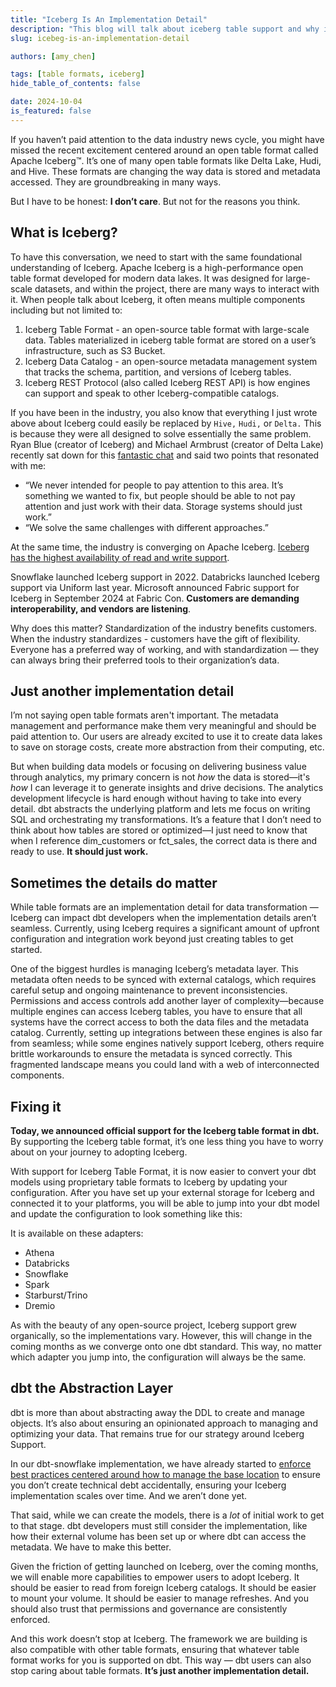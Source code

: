 ```yaml
---
title: "Iceberg Is An Implementation Detail"
description: "This blog will talk about iceberg table support and why it both matters and doesn't"
slug: icebeg-is-an-implementation-detail

authors: [amy_chen]

tags: [table formats, iceberg]
hide_table_of_contents: false

date: 2024-10-04
is_featured: false
---
```


If you haven’t paid attention to the data industry news cycle, you might have missed the recent excitement centered around an open table format called Apache Iceberg™. It’s one of many open table formats like Delta Lake, Hudi, and Hive. These formats are changing the way data is stored and metadata accessed. They are groundbreaking in many ways.

But I have to be honest: **I don’t care**. But not for the reasons you think.

<!-- truncate -->

## What is Iceberg?

To have this conversation, we need to start with the same foundational understanding of Iceberg. Apache Iceberg is a high-performance open table format developed for modern data lakes. It was designed for large-scale datasets, and within the project, there are many ways to interact with it. When people talk about Iceberg, it often means multiple components including but not limited to:

1. Iceberg Table Format - an open-source table format with large-scale data. Tables materialized in iceberg table format are stored on a user’s infrastructure, such as S3 Bucket.
2. Iceberg Data Catalog - an open-source metadata management system that tracks the schema, partition, and versions of Iceberg tables.
3. Iceberg REST Protocol (also called Iceberg REST API) is how engines can support and speak to other Iceberg-compatible catalogs.

If you have been in the industry, you also know that everything I just wrote above about Iceberg could easily be replaced by `Hive,` `Hudi,` or `Delta.` This is because they were all designed to solve essentially the same problem. Ryan Blue (creator of Iceberg) and Michael Armbrust (creator of Delta Lake) recently sat down for this [fantastic chat](https://vimeo.com/1012543474) and said two points that resonated with me:

- “We never intended for people to pay attention to this area. It’s something we wanted to fix, but people should be able to not pay attention and just work with their data. Storage systems should just work.”
- “We solve the same challenges with different approaches.”

At the same time, the industry is converging on Apache Iceberg. [Iceberg has the highest availability of read and write support](https://medium.com/sundeck/2024-lakehouse-format-rundown-7edd75015428).

<Lightbox src="/img/blog/2024-10-04-iceberg-blog/2024-10-03-iceberg-support.png" width="85%" title="Credit to Jacques at Sundeck for creating this fantastic chart of all the Iceberg Support" />


Snowflake launched Iceberg support in 2022. Databricks launched Iceberg support via Uniform last year. Microsoft announced Fabric support for Iceberg in September 2024 at Fabric Con. **Customers are demanding interoperability, and vendors are listening**.

Why does this matter? Standardization of the industry benefits customers. When the industry standardizes - customers have the gift of flexibility. Everyone has a preferred way of working, and with standardization &mdash; they can always bring their preferred tools to their organization’s data.

## Just another implementation detail

I’m not saying open table formats aren't important. The metadata management and performance make them very meaningful and should be paid attention to.  Our users are already excited to use it to create data lakes to save on storage costs, create more abstraction from their computing, etc.

But when building data models or focusing on delivering business value through analytics, my primary concern is not *how* the data is stored—it's *how* I can leverage it to generate insights and drive decisions. The analytics development lifecycle is hard enough without having to take into every detail. dbt abstracts the underlying platform and lets me focus on writing SQL and orchestrating my transformations. It’s a feature that I don’t need to think about how tables are stored or optimized—I just need to know that when I reference dim_customers or fct_sales, the correct data is there and ready to use. **It should just work.**

## Sometimes the details do matter

While table formats are an implementation detail for data transformation &mdash; Iceberg can impact dbt developers when the implementation details aren’t seamless. Currently, using Iceberg requires a significant amount of upfront configuration and integration work beyond just creating tables to get started.

One of the biggest hurdles is managing Iceberg’s metadata layer. This metadata often needs to be synced with external catalogs, which requires careful setup and ongoing maintenance to prevent inconsistencies. Permissions and access controls add another layer of complexity—because multiple engines can access Iceberg tables, you have to ensure that all systems have the correct access to both the data files and the metadata catalog. Currently, setting up integrations between these engines is also far from seamless; while some engines natively support Iceberg, others require brittle workarounds to ensure the metadata is synced correctly. This fragmented landscape means you could land with a web of interconnected components.

## Fixing it

**Today, we announced official support for the Iceberg table format in dbt.** By supporting the Iceberg table format, it’s one less thing you have to worry about on your journey to adopting Iceberg.

With support for Iceberg Table Format, it is now easier to convert your dbt models using proprietary table formats to Iceberg by updating your configuration. After you have set up your external storage for Iceberg and connected it to your platforms, you will be able to jump into your dbt model and update the configuration to look something like this:

<Lightbox src="/img/blog/2024-10-04-iceberg-blog/iceberg_materialization.png" width="85%" title="Iceberg Table Format Support on dbt for Snowflake" />

It is available on these adapters:

- Athena
- Databricks
- Snowflake
- Spark
- Starburst/Trino
- Dremio

As with the beauty of any open-source project, Iceberg support grew organically, so the implementations vary. However, this will change in the coming months as we converge onto one dbt standard. This way, no matter which adapter you jump into, the configuration will always be the same.

## dbt the Abstraction Layer

dbt is more than about abstracting away the DDL to create and manage objects. It’s also about ensuring an opinionated approach to managing and optimizing your data. That remains true for our strategy around Iceberg Support.

In our dbt-snowflake implementation, we have already started to [enforce best practices centered around how to manage the base location](https://docs.getdbt.com/reference/resource-configs/snowflake-configs#base-location) to ensure you don’t create technical debt accidentally, ensuring your Iceberg implementation scales over time. And we aren’t done yet.

That said, while we can create the models, there is a *lot* of initial work to get to that stage.  dbt developers must still consider the implementation, like how their external volume has been set up or where dbt can access the metadata. We have to make this better.

Given the friction of getting launched on Iceberg, over the coming months, we will enable more capabilities to empower users to adopt Iceberg. It should be easier to read from foreign Iceberg catalogs. It should be easier to mount your volume. It should be easier to manage refreshes. And you should also trust that permissions and governance are consistently enforced.

And this work doesn’t stop at Iceberg. The framework we are building is also compatible with other table formats, ensuring that whatever table format works for you is supported on dbt. This way &mdash; dbt users can also stop caring about table formats. **It’s just another implementation detail.**

